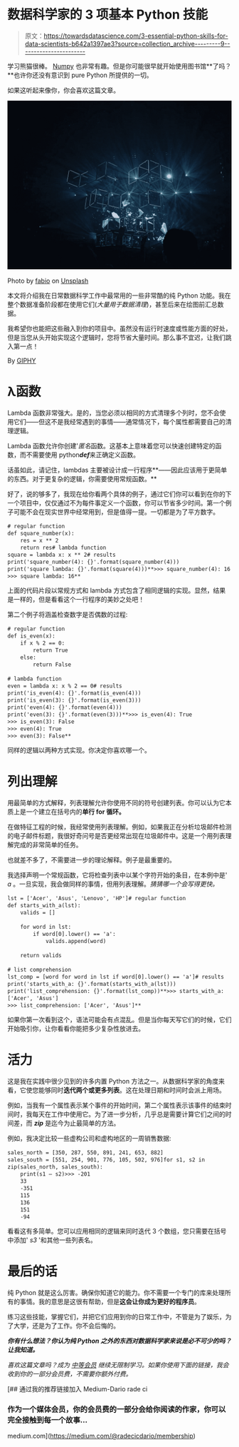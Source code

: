 # 数据科学家的 3 项基本 Python 技能

> 原文：<https://towardsdatascience.com/3-essential-python-skills-for-data-scientists-b642a1397ae3?source=collection_archive---------9----------------------->

学习熊猫很棒。 [Numpy](https://numpy.org/) 也非常有趣。但是你可能很早就开始使用图书馆**了吗？**也许你还没有意识到 pure Python 所提供的一切。

如果这听起来像你，你会喜欢这篇文章。

![](img/b14bd031d94b375b687a095ca2a92696.png)

Photo by [fabio](https://unsplash.com/@fabioha?utm_source=medium&utm_medium=referral) on [Unsplash](https://unsplash.com?utm_source=medium&utm_medium=referral)

本文将介绍我在日常数据科学工作中最常用的一些非常酷的纯 Python 功能。我在整个数据准备阶段都在使用它们(*大量用于数据清理*)，甚至后来在绘图前汇总数据。

我希望你也能把这些融入到你的项目中。虽然没有运行时速度或性能方面的好处，但是当您从头开始实现这个逻辑时，您将节省大量时间。那么事不宜迟，让我们跳入第一点！

By [GIPHY](https://giphy.com/gifs/l0HlHFRbmaZtBRhXG/html5)

# λ函数

Lambda 函数非常强大。是的，当您必须以相同的方式清理多个列时，您不会使用它们——但这不是我经常遇到的事情——通常情况下，每个属性都需要自己的清理逻辑。

Lambda 函数允许你创建'*匿名*函数。这基本上意味着您可以快速创建特定的函数，而不需要使用 python***def***来正确定义函数。

话虽如此，请记住，lambdas 主要被设计成一行程序**——因此应该用于更简单的东西。对于更复杂的逻辑，你需要使用常规函数。**

好了，说的够多了，我现在给你看两个具体的例子，通过它们你可以看到在你的下一个项目中，仅仅通过不为每件事定义一个函数，你可以节省多少时间。第一个例子可能不会在现实世界中经常用到，但是值得一提。一切都是为了平方数字。

```
# regular function
def square_number(x):
    res = x ** 2
    return res# lambda function
square = lambda x: x ** 2# results
print('square_number(4): {}'.format(square_number(4)))
print('square lambda: {}'.format(square(4)))**>>> square_number(4): 16
>>> square lambda: 16**
```

上面的代码片段以常规方式和 lambda 方式包含了相同逻辑的实现。显然，结果是一样的，但是看看这个一行程序的美妙之处吧！

第二个例子将涵盖检查数字是否偶数的过程:

```
# regular function
def is_even(x):
    if x % 2 == 0:
        return True
    else:
        return False

# lambda function
even = lambda x: x % 2 == 0# results
print('is_even(4): {}'.format(is_even(4)))
print('is_even(3): {}'.format(is_even(3)))
print('even(4): {}'.format(even(4)))
print('even(3): {}'.format(even(3)))**>>> is_even(4): True
>>> is_even(3): False
>>> even(4): True
>>> even(3): False**
```

同样的逻辑以两种方式实现。你决定你喜欢哪一个。

# 列出理解

用最简单的方式解释，列表理解允许你使用不同的符号创建列表。你可以认为它本质上是一个建立在括号内的**单行 for 循环。**

在做特征工程的时候，我经常使用列表理解。例如，如果我正在分析垃圾邮件检测的电子邮件标题，我很好奇问号是否更经常出现在垃圾邮件中。这是一个用列表理解完成的非常简单的任务。

也就差不多了，不需要进一步的理论解释。例子是最重要的。

我选择声明一个常规函数，它将检查列表中以某个字符开始的条目，在本例中是' *a* 。一旦实现，我会做同样的事情，但用列表理解。*猜猜哪一个会写得更快。*

```
lst = ['Acer', 'Asus', 'Lenovo', 'HP']# regular function
def starts_with_a(lst):
    valids = []

    for word in lst:
        if word[0].lower() == 'a':
            valids.append(word)

    return valids

# list comprehension
lst_comp = [word for word in lst if word[0].lower() == 'a']# results
print('starts_with_a: {}'.format(starts_with_a(lst)))
print('list_comprehension: {}'.format(lst_comp))**>>> starts_with_a: ['Acer', 'Asus']
>>> list_comprehension: ['Acer', 'Asus']**
```

如果你第一次看到这个，语法可能会有点混乱。但是当你每天写它们的时候，它们开始吸引你，让你看看你能把多少复杂性放进去。

# 活力

这是我在实践中很少见到的许多内置 Python 方法之一。从数据科学家的角度来看，它使您能够同时**迭代两个或更多列表**。这在处理日期和时间时会派上用场。

例如，当我有一个属性表示某个事件的开始时间，第二个属性表示该事件的结束时间时，我每天在工作中使用它。为了进一步分析，几乎总是需要计算它们之间的时间差，而 ***zip*** 是迄今为止最简单的方法。

例如，我决定比较一些虚构公司和虚构地区的一周销售数据:

```
sales_north = [350, 287, 550, 891, 241, 653, 882]
sales_south = [551, 254, 901, 776, 105, 502, 976]for s1, s2 in zip(sales_north, sales_south):
    print(s1 — s2)>>> -201
    33
    -351
    115
    136
    151
    -94
```

看看这有多简单。您可以应用相同的逻辑来同时迭代 3 个数组，您只需要在括号中添加' *s3* '和其他一些列表名。

# 最后的话

纯 Python 就是这么厉害。确保你知道它的能力。你不需要一个专门的库来处理所有的事情。我的意思是这很有帮助，但是**这会让你成为更好的程序员**。

练习这些技能，掌握它们，并把它们应用到你的日常工作中，不管是为了娱乐，为了大学，还是为了工作。你不会后悔的。

***你有什么想法？你认为纯 Python 之外的东西对数据科学家来说是必不可少的吗？让我知道。***

*喜欢这篇文章吗？成为* [*中等会员*](https://medium.com/@radecicdario/membership) *继续无限制学习。如果你使用下面的链接，我会收到你的一部分会员费，不需要你额外付费。*

[](https://medium.com/@radecicdario/membership) [## 通过我的推荐链接加入 Medium-Dario rade ci

### 作为一个媒体会员，你的会员费的一部分会给你阅读的作家，你可以完全接触到每一个故事…

medium.com](https://medium.com/@radecicdario/membership)